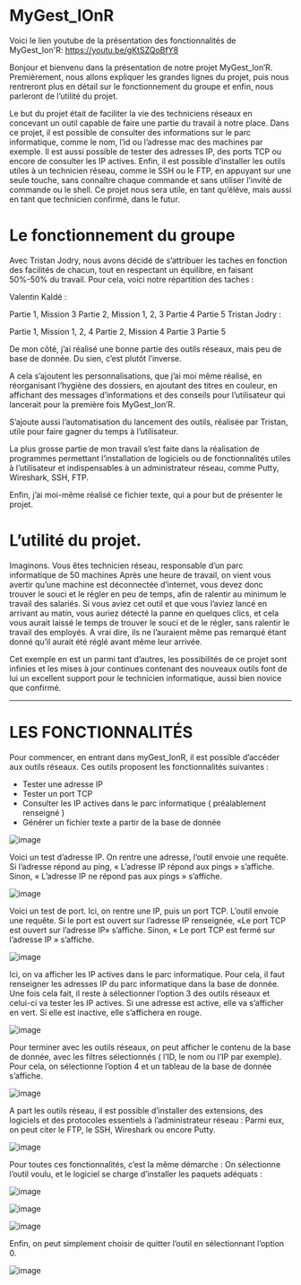 # MyGest_IOnR
Voici le lien youtube de la présentation des fonctionnalités de MyGest_Ion'R:
https://youtu.be/gKtSZQoBfY8

Bonjour et bienvenu dans la présentation de notre projet MyGest_Ion’R.
Premièrement, nous allons expliquer les grandes lignes du projet, puis nous rentreront plus en détail sur le fonctionnement du groupe et enfin, nous parleront de l’utilité du projet.

Le but du projet était de faciliter la vie des techniciens réseaux en concevant un outil capable de faire une partie du travail à notre place.
Dans ce projet, il est possible de consulter des informations sur le parc informatique, comme le nom, l’id ou l’adresse mac des machines par exemple.
Il est aussi possible de tester des adresses IP, des ports TCP ou encore de consulter les IP actives. 
Enfin, il est possible d’installer les outils utiles à un technicien réseau, comme le SSH ou le FTP, en appuyant sur une seule touche, sans connaître chaque commande et sans utiliser l’invité de commande ou le shell.
Ce projet nous sera utile, en tant qu’élève, mais aussi en tant que technicien confirmé, dans le futur.


# Le fonctionnement du groupe

Avec Tristan Jodry, nous avons décidé de s’attribuer les taches en fonction des facilités de chacun, tout en respectant un équilibre, en faisant 50%-50% du travail.
Pour cela, voici notre répartition des taches :

Valentin Kaldé :

Partie 1, Mission 3
Partie 2, Mission 1, 2, 3
Partie 4 
Partie 5 
Tristan Jodry :

Partie 1, Mission 1, 2, 4
Partie 2, Mission 4
Partie 3
Partie 5 

De mon côté, j’ai réalisé une bonne partie des outils réseaux, mais peu de base de donnée.
Du sien, c’est plutôt l’inverse.

A cela s’ajoutent les personnalisations, que j’ai moi même réalisé, en réorganisant l’hygiène des dossiers, en ajoutant des titres en couleur, en affichant des messages d’informations et des conseils pour l’utilisateur qui lancerait pour la première fois MyGest_Ion’R.

S’ajoute aussi l’automatisation du lancement des outils, réalisée par Tristan, utile pour faire gagner du temps à l’utilisateur.   

La plus grosse partie de mon travail s’est faite dans la réalisation de programmes permettant l’installation de logiciels ou de fonctionnalités utiles à l’utilisateur et indispensables à un administrateur réseau, comme Putty, Wireshark, SSH, FTP.

Enfin, j’ai moi-même réalisé ce fichier texte, qui a pour but de présenter le projet. 


# L’utilité du projet.

Imaginons. Vous êtes technicien réseau, responsable d’un parc informatique de 50 machines 
Après une heure de travail, on vient vous avertir qu’une machine est déconnectée d’internet, vous devez donc trouver le souci et le régler en peu de temps, afin de ralentir au minimum le travail des salariés.
Si vous aviez cet outil et que vous l’aviez lancé en arrivant au matin, vous auriez détecté la panne en quelques clics, et cela vous aurait laissé le temps de trouver le souci et de le régler, sans ralentir le travail des employés. A vrai dire, ils ne l’auraient même pas remarqué étant donné qu’il aurait été réglé avant même leur arrivée. 

Cet exemple en est un parmi tant d’autres, les possibilités de ce projet sont infinies et les mises à jour continues contenant des nouveaux outils font de lui un excellent support pour le technicien informatique, aussi bien novice que confirmé.  


--------------------------------------------------------------------------------------------------------------------------------------------------------------------


# LES FONCTIONNALITÉS


 Pour commencer, en entrant dans myGest_IonR, il est possible d’accéder aux outils réseaux. Ces outils proposent les fonctionnalités suivantes : 
- Tester une adresse IP
- Tester un port TCP
- Consulter les IP actives dans le parc informatique ( préalablement renseigné )
- Générer un fichier texte a partir de la base de donnée

![image](https://user-images.githubusercontent.com/129487278/233841060-702497b3-1e17-473f-ba94-2ce3712c2454.png)

Voici un test d’adresse IP. On rentre une adresse, l’outil envoie une requête. Si l’adresse répond au ping, « L’adresse IP répond aux pings » s’affiche. Sinon, « L’adresse IP ne répond pas aux pings » s’affiche.

![image](https://user-images.githubusercontent.com/129487278/233841086-fae6a32d-6915-4a02-96ca-fd335e7e0f36.png)

Voici un test de port. Ici, on rentre une IP, puis un port TCP. L’outil envoie une requête. 
Si le port est ouvert sur l’adresse IP renseignée, «Le port TCP est ouvert sur l’adresse IP» s’affiche. Sinon, « Le port TCP est fermé sur l’adresse IP » s’affiche.

![image](https://user-images.githubusercontent.com/129487278/233841103-f549d47f-0666-48f4-9af3-962482d12e98.png)

Ici, on va afficher les IP actives dans le parc informatique. Pour cela, il faut renseigner les adresses IP du parc informatique dans la base de donnée. Une fois cela fait, il reste à sélectionner l’option 3 des outils réseaux et celui-ci va tester les IP actives.
Si une adresse est active, elle va s’afficher en vert. Si elle est inactive, elle s’affichera en rouge.

![image](https://user-images.githubusercontent.com/129487278/233841124-f32be8af-a45e-4c6f-b28a-24d064073a8d.png)

Pour terminer avec les outils réseaux, on peut afficher le contenu de la base de donnée, avec les filtres sélectionnés ( l’ID, le nom ou l’IP par exemple).
Pour cela, on sélectionne l’option 4 et un tableau de la base de donnée s’affiche.

![image](https://user-images.githubusercontent.com/129487278/233841161-6cbeb951-743a-40ef-9a41-6b32e9c28430.png)

A part les outils réseau, il est possible d’installer des extensions, des logiciels et des protocoles essentiels à l’administrateur réseau : Parmi eux, on peut citer le FTP, le SSH, Wireshark ou encore Putty.

![image](https://user-images.githubusercontent.com/129487278/233841170-c94125fc-41af-4fc6-8452-0f683112ea46.png)

Pour toutes ces fonctionnalités, c’est la même démarche : On sélectionne l’outil voulu, et le logiciel se charge d’installer les paquets adéquats :

![image](https://user-images.githubusercontent.com/129487278/233841212-ad46b10e-2bed-4bae-bf81-54fb139fda4f.png)

![image](https://user-images.githubusercontent.com/129487278/233841218-2283249c-65e9-43e3-93cb-405b0e72ed91.png)

![image](https://user-images.githubusercontent.com/129487278/233841222-1b53e5fe-d8ab-4f85-9c61-bfd0301d0654.png)

Enfin, on peut simplement choisir de quitter l’outil en sélectionnant l’option 0.

![image](https://user-images.githubusercontent.com/129487278/233841232-30b5555f-96e2-4a82-9fd0-48b51985a842.png)







